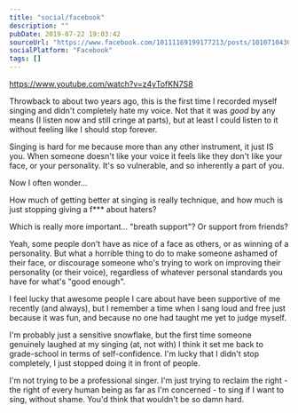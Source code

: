 ```yaml
---
title: "social/facebook"
description: ""
pubDate: 2019-07-22 19:03:42
sourceUrl: "https://www.facebook.com/10111169199177213/posts/10107104307727263"
socialPlatform: "Facebook"
tags: []
---
```


https://www.youtube.com/watch?v=z4yTofKN7S8

Throwback to about two years ago, this is the first time I recorded myself singing and didn't completely hate my voice. Not that it was *good* by any means (I listen now and still cringe at parts), but at least I could listen to it without feeling like I should stop forever.

Singing is hard for me because more than any other instrument, it just IS you. When someone doesn't like your voice it feels like they don't like your face, or your personality. It's so vulnerable, and so inherently a part of you.

Now I often wonder...

How much of getting better at singing is really technique, and how much is just stopping giving a f*** about haters?

Which is really more important... "breath support"? Or support from friends?

Yeah, some people don't have as nice of a face as others, or as winning of a personality. But what a horrible thing to do to make someone ashamed of their face, or discourage someone who's trying to work on improving their personality (or their voice), regardless of whatever personal standards you have for what's "good enough".

I feel lucky that awesome people I care about have been supportive of me recently (and always), but I remember a time when I sang loud and free just because it was fun, and because no one had taught me yet to judge myself.

I'm probably just a sensitive snowflake, but the first time someone genuinely laughed at my singing (at, not with) I think it set me back to grade-school in terms of self-confidence. I'm lucky that I didn't stop completely, I just stopped doing it in front of people.

I'm not trying to be a professional singer. I'm just trying to reclaim the right - the right of every human being as far as I'm concerned - to sing if I want to sing, without shame. You'd think that wouldn't be so damn hard.

